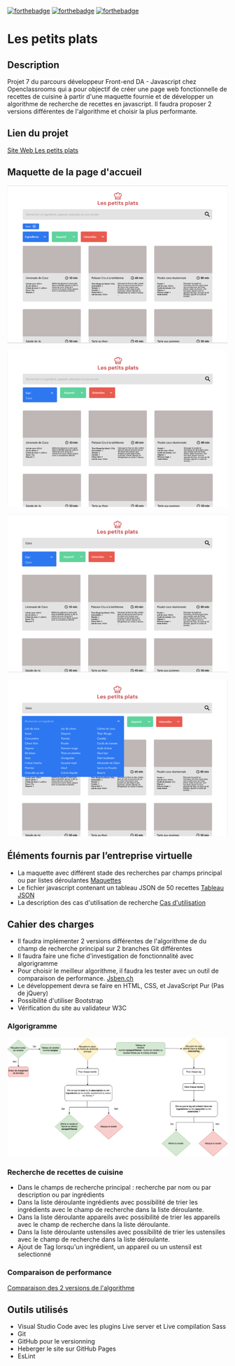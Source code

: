 [![forthebadge](https://forthebadge.com/images/badges/uses-html.svg)](https://forthebadge.com) [![forthebadge](https://forthebadge.com/images/badges/uses-css.svg)](https://forthebadge.com) [![forthebadge](https://forthebadge.com/images/badges/made-with-javascript.svg)](https://forthebadge.com)

# Les petits plats

## Description

Projet 7 du parcours développeur Front-end DA - Javascript chez Openclassrooms qui a pour objectif de créer une page web fonctionnelle de recettes de cuisine à partir d'une maquette fournie et de développer un algorithme de recherche de recettes en javascript.
Il faudra proposer 2 versions différentes de l'algorithme et choisir la plus performante.

## Lien du projet

[Site Web Les petits plats](https://devnicolay.github.io/LauraNicolay_7_04112021/)

## Maquette de la page d'accueil

![alt tag](./images/maquette/maquette_1.png)

![alt tag](./images/maquette/maquette_2.png)

![alt tag](./images/maquette/maquette_3.png)

![alt tag](./images/maquette/maquette_4.png)

## Éléments fournis par l’entreprise virtuelle

- La maquette avec différent stade des recherches par champs principal ou par listes déroulantes [Maquettes](https://www.figma.com/file/xqeE1ZKlHUWi2Efo8r73NK/UI-Design-Les-Petits-Plats-FR?node-id=0%3A1)
- Le fichier javascript contenant un tableau JSON de 50 recettes [Tableau JSON](https://github.com/OpenClassrooms-Student-Center/P11-front-end-search-engine)
- La description des cas d'utilisation de recherche [Cas d'utilisation](https://s3-eu-west-1.amazonaws.com/course.oc-static.com/projects/Front-End+V2/P6+Algorithms/Cas+d%E2%80%99utilisation+%2303+Filtrer+les+recettes+dans+l%E2%80%99interface+utilisateur.pdf)

## Cahier des charges

- Il faudra implémenter 2 versions différentes de l'algorithme de du champ de recherche principal sur 2 branches Git différentes
- Il faudra faire une fiche d'investigation de fonctionnalité avec algorigramme
- Pour choisir le meilleur algorithme, il faudra les tester avec un outil de comparaison de performance. [Jsben.ch](https://jsben.ch/)
- Le développement devra se faire en HTML, CSS, et JavaScript Pur (Pas de jQuery)
- Possibilité d'utiliser Bootstrap
- Vérification du site au validateur W3C

### Algorigramme

![alt tag](./images/Algorigramme.png)

### Recherche de recettes de cuisine

- Dans le champs de recherche principal : recherche par nom ou par description ou par ingrédients
- Dans la liste déroulante ingrédients avec possibilité de trier les ingrédients avec le champ de recherche dans la liste déroulante.
- Dans la liste déroulante appareils avec possibilité de trier les appareils avec le champ de recherche dans la liste déroulante.
- Dans la liste déroulante ustensiles avec possibilité de trier les ustensiles avec le champ de recherche dans la liste déroulante.
- Ajout de Tag lorsqu'un ingrédient, un appareil ou un ustensil est selectionné

### Comparaison de performance

[Comparaison des 2 versions de l'algorithme](https://jsben.ch/mKFQ1)

## Outils utilisés

- Visual Studio Code avec les plugins Live server et Live compilation Sass
- Git
- GitHub pour le versionning
- Heberger le site sur GitHub Pages
- EsLint
